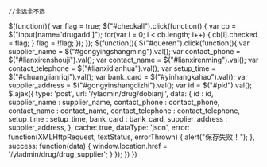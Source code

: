     //全选全不选
$(function(){
	var flag = true;
    $("#checkall").click(function() {
        var cb = $("input[name='drugadd']");
        for(var i = 0; i < cb.length; i++) {
            cb[i].checked = flag;
        }
            flag = !flag;
    });
});
   $(function(){
	$("#queren").click(function(){
		var supplier_name = $("#gongyingshangming").val();
		var contact_phone = $("#lianxirenshouji").val();
		var contact_name  = $("#lianxirenming").val();
		var contact_telephone = $("#lianxidianhua").val();
		var setup_time = $("#chuangjianriqi").val();
		var bank_card  = $("#yinhangkahao").val();
		var supplier_address = $("#gongyinshangdizhi").val();
		var id = $("#pid").val();
		$.ajax({
			type: 'post',
			url: '/yladmin/drug/dobianji',
			data: {
				id : id,
				supplier_name : supplier_name,
				contact_phone : contact_phone,
				contact_name  : contact_name,
				contact_telephone : contact_telephone,
				setup_time : setup_time,
				bank_card  : bank_card,
				supplier_address : supplier_address,
			},
			cache: true,
			dataType: 'json',
			error: function(XMLHttpRequest, textStatus, errorThrown) {
				alert("保存失败！");
			},
			success: function(data) {
				window.location.href = '/yladmin/drug/drug_supplier';
			}
	});
})
})

